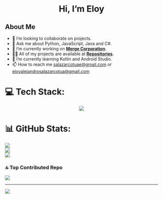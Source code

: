 <h1 align="center">Hi, I’m Eloy</h1>

##  About Me

- 👯 I’m looking to collaborate on projects.
- 💬 Ask me about Python, JavaScript, Java and C#.
- 🔭 I’m currently working on **[Merge Corporation](https://github.com/MergeCorporation)**.
- 👨‍💻 All of my projects are available at **[Repositories](https://github.com/EloySalazar?tab=repositories)**.
- 🌱 I’m currently learning Kotlin and Android Studio.
- 📫 How to reach me salazarcotuae@gmail.com or eloyalejandrosalazarcotua@gmail.com


# 💻 Tech Stack:
<p align="center">
  <a href="https://skillicons.dev">
    <img src="https://skillicons.dev/icons?i=py,js,html,css,bash,c,c++,c#,bootstrap,java,django,flask&mysql=11" />
  </a>
</p>

# 📊 GitHub Stats:
![](https://github-readme-stats.vercel.app/api?username=EloySalazar&theme=dark&hide_border=true&include_all_commits=false&count_private=false)<br/>
![](https://github-readme-streak-stats.herokuapp.com/?user=EloySalazar&theme=dark&hide_border=true)<br/>
![](https://github-readme-stats.vercel.app/api/top-langs/?username=EloySalazar&theme=dark&hide_border=true&include_all_commits=false&count_private=false&layout=compact)

### 🔝 Top Contributed Repo
![](https://github-contributor-stats.vercel.app/api?username=EloySalazar&limit=5&theme=dark&combine_all_yearly_contributions=true)

---
[![](https://visitcount.itsvg.in/api?id=EloySalazar&icon=0&color=0)](https://visitcount.itsvg.in)

<!-- Proudly created with GPRM ( https://gprm.itsvg.in ) -->
